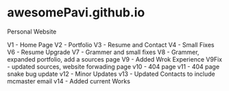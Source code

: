 # awesomePavi.github.io
Personal Website

V1 - Home Page
V2 - Portfolio
V3 - Resume and Contact
V4 - Small Fixes
V6 - Resume Upgrade
V7 - Grammer and small fixes
V8 - Grammer, expanded portfolio, add a sources page
V9 - Added Wrok Experience
V9Fix - updated sources, website forwading page
v10 - 404 page
v11 - 404 page snake bug update
v12 - Minor Updates
v13 - Updated Contacts to include mcmaster email
v14 - Added current Works